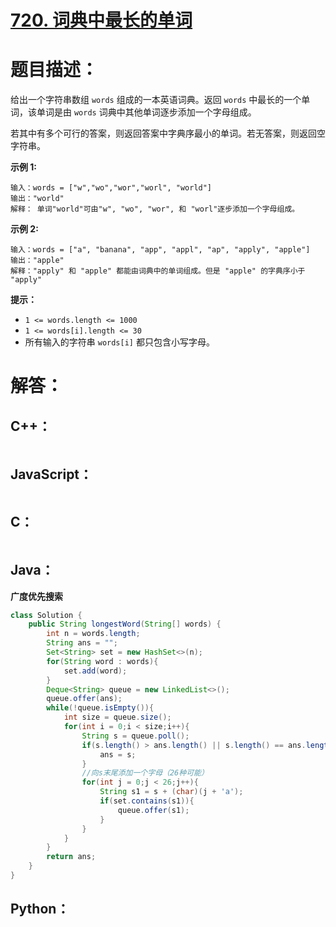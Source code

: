 # [720. 词典中最长的单词](https://leetcode-cn.com/problems/longest-word-in-dictionary/)

# 题目描述：

给出一个字符串数组 `words` 组成的一本英语词典。返回 `words` 中最长的一个单词，该单词是由 `words` 词典中其他单词逐步添加一个字母组成。

若其中有多个可行的答案，则返回答案中字典序最小的单词。若无答案，则返回空字符串。



**示例 1:**

```
输入：words = ["w","wo","wor","worl", "world"]
输出："world"
解释： 单词"world"可由"w", "wo", "wor", 和 "worl"逐步添加一个字母组成。
```

**示例 2:**

```
输入：words = ["a", "banana", "app", "appl", "ap", "apply", "apple"]
输出："apple"
解释："apply" 和 "apple" 都能由词典中的单词组成。但是 "apple" 的字典序小于 "apply" 
```

**提示：**

- `1 <= words.length <= 1000`
- `1 <= words[i].length <= 30`
- 所有输入的字符串 `words[i]` 都只包含小写字母。


# 解答：

## C++：

```cpp

```

## JavaScript：

```JavaScript

```

## C：

```c

```

## Java：

**广度优先搜索**

```java
class Solution {
    public String longestWord(String[] words) {
        int n = words.length;
        String ans = "";
        Set<String> set = new HashSet<>(n);
        for(String word : words){
            set.add(word);
        }
        Deque<String> queue = new LinkedList<>();
        queue.offer(ans);
        while(!queue.isEmpty()){
            int size = queue.size();
            for(int i = 0;i < size;i++){
                String s = queue.poll();
                if(s.length() > ans.length() || s.length() == ans.length() && s.compareTo(ans) < 0){
                    ans = s;
                }
                //向s末尾添加一个字母（26种可能）
                for(int j = 0;j < 26;j++){
                    String s1 = s + (char)(j + 'a');
                    if(set.contains(s1)){
                        queue.offer(s1);
                    }
                }
            }
        }
        return ans;
    }
}
```

## Python：

```python

```

